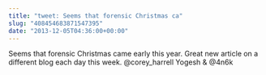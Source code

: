 ```yaml
---
title: "tweet: Seems that forensic Christmas ca"
slug: "408454683871547395"
date: "2013-12-05T04:36:00+00:00"
---
```

Seems that forensic Christmas came early this year. Great new article on a different blog each day this week. @corey_harrell Yogesh &amp; @4n6k